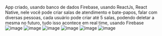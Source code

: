 App criado, usando banco de dados Firebase, usando ReactJs, React Native, nele você pode criar salas de atendimento e bate-papos, falar com diversas pessoas,
cada usuário pode criar até 5 salas, podendo deletar a mesma no futuro, tudo isso acontece em real time, usando Firebase
![image](https://user-images.githubusercontent.com/114637945/233788950-3995a50f-343d-4e5a-b303-6c429a9d2e24.png)
![image](https://user-images.githubusercontent.com/114637945/233788968-058a8241-180c-486b-b441-82ec5dc7c5b2.png)
![image](https://user-images.githubusercontent.com/114637945/233789020-c6a28120-6bdd-4d94-8da3-7d42b8005603.png)
![image](https://user-images.githubusercontent.com/114637945/233789083-bb9a3d35-765b-410d-acba-6fa4fa5be95e.png)
![image](https://user-images.githubusercontent.com/114637945/233789142-252bdb14-cacb-4eda-a5d5-ce140542b6ba.png)
![image](https://user-images.githubusercontent.com/114637945/233789179-f5529465-d19b-4a95-a2d1-4a65eb811186.png)

